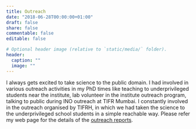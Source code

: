 ```yaml
---
title: Outreach
date: "2018-06-28T00:00:00+01:00"
draft: false
share: false
commentable: false
editable: false

# Optional header image (relative to `static/media/` folder).
header:
  caption: ""
  image: ""
---
```

I always gets excited to take science to the public domain. I had involved in various outreach activities in my PhD times like teaching to underprivileged students near the institute, lab volunteer in the institute outreach program, talking to public during INO outreach at TIFR Mumbai. I constantly involved in the outreach organised by TIFRH, in which we had taken the science to the underprivileged school students in a simple reachable way. Please refer my web page for the details of the  [outreach reports](https://mathimalar.github.io/outreach).
